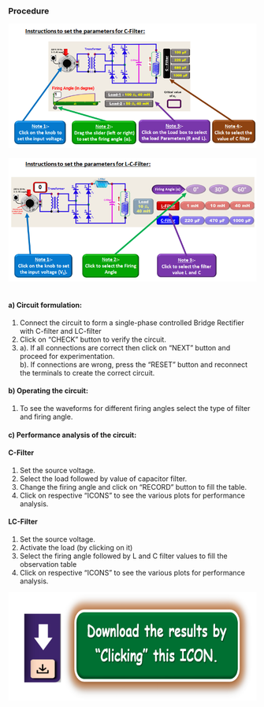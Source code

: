 ### Procedure

<center>
  <img src="images/procedbig1.png">
</center>
<br>
<center>
  <img src="images/procedbig2.png">
</center>
<br>

#### a) Circuit formulation:<br>
1. Connect the circuit to form a single-phase controlled Bridge Rectifier with C-filter and LC-filter<br>
2. Click on “CHECK” button to verify the circuit.<br>
3. a). If all connections are correct then click on “NEXT” button and proceed for experimentation.<br>
b). If connections are wrong, press the “RESET” button and reconnect the terminals to create the correct circuit.<br>

#### b) Operating the circuit:<br>
1. To see the waveforms for different firing angles select the type of filter and firing angle.<br>

#### c) Performance analysis of the circuit:<br>
#### C-Filter<br>
1. Set the source voltage.<br>
2. Select the load followed by value of capacitor filter.<br> 
3. Change the firing angle and click on “RECORD” button to fill the table.<br>
4. Click on respective “ICONS” to see the various plots for performance analysis.<br>

#### LC-Filter<br>
1. Set the source voltage.<br>
2. Activate the load (by clicking on it)<br> 
3. Select the firing angle followed by L and C filter values to fill the observation table<br>
4. Click on respective “ICONS” to see the various plots for performance analysis.<br>

<center>
  <img src="images/proced1.png" height="220px">
</center>
